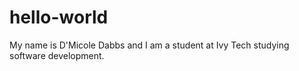 # hello-world
My name is D'Micole Dabbs and I am a student at Ivy Tech studying software development.
